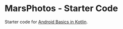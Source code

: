 MarsPhotos - Starter Code
==================================

Starter code for [Android Basics in Kotlin](https://developer.android.com/courses/android-basics-kotlin/course).

